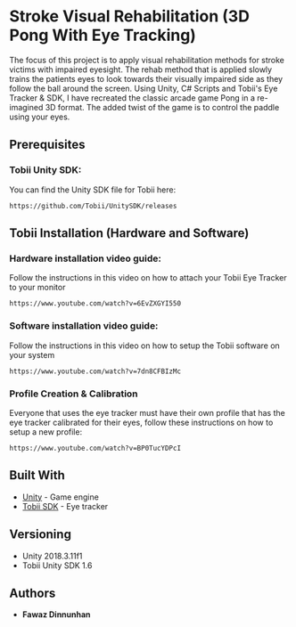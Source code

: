 # Stroke Visual Rehabilitation (3D Pong With Eye Tracking)

The focus of this project is to apply visual rehabilitation methods for stroke victims with impaired eyesight. The rehab method that is applied slowly trains the patients eyes to look towards their visually impaired side as they follow the ball around the screen. Using Unity, C# Scripts and Tobii's Eye Tracker & SDK, I have recreated the classic arcade game Pong in a re-imagined 3D format. The added twist of the game is to control the paddle using your eyes. 

## Prerequisites

### Tobii Unity SDK:

You can find the Unity SDK file for Tobii here:
```
https://github.com/Tobii/UnitySDK/releases
```

## Tobii Installation (Hardware and Software)

### Hardware installation video guide:

Follow the instructions in this video on how to attach your Tobii Eye Tracker to your monitor
```
https://www.youtube.com/watch?v=6EvZXGYI550
```

### Software installation video guide:

Follow the instructions in this video on how to setup the Tobii software on your system
```
https://www.youtube.com/watch?v=7dn8CFBIzMc
```

### Profile Creation & Calibration

Everyone that uses the eye tracker must have their own profile that has the eye tracker
calibrated for their eyes, follow these instructions on how to setup a new profile:
```
https://www.youtube.com/watch?v=BP0TucYDPcI
```

## Built With

* [Unity](https://docs.unity3d.com/Manual/index.html) - Game engine
* [Tobii SDK](http://developer.tobiipro.com/unity.html) - Eye tracker

## Versioning

- Unity 2018.3.11f1
- Tobii Unity SDK 1.6

## Authors

* **Fawaz Dinnunhan**
